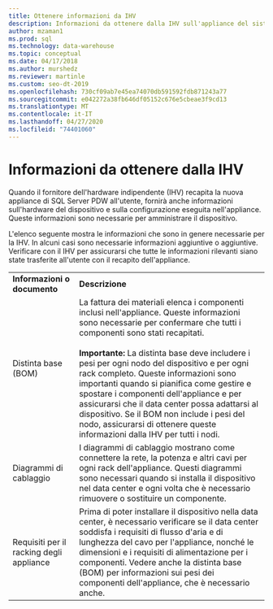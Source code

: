 ```yaml
---
title: Ottenere informazioni da IHV
description: Informazioni da ottenere dalla IHV sull'appliance del sistema della piattaforma di analisi.
author: mzaman1
ms.prod: sql
ms.technology: data-warehouse
ms.topic: conceptual
ms.date: 04/17/2018
ms.author: murshedz
ms.reviewer: martinle
ms.custom: seo-dt-2019
ms.openlocfilehash: 730cf09ab7e45ea74070db591592fdb871243a77
ms.sourcegitcommit: e042272a38fb646df05152c676e5cbeae3f9cd13
ms.translationtype: MT
ms.contentlocale: it-IT
ms.lasthandoff: 04/27/2020
ms.locfileid: "74401060"
---
```

# <a name="information-to-obtain-from-your-ihv"></a>Informazioni da ottenere dalla IHV
Quando il fornitore dell'hardware indipendente (IHV) recapita la nuova appliance di SQL Server PDW all'utente, fornirà anche informazioni sull'hardware del dispositivo e sulla configurazione eseguita nell'appliance. Queste informazioni sono necessarie per amministrare il dispositivo.  
  
L'elenco seguente mostra le informazioni che sono in genere necessarie per la IHV. In alcuni casi sono necessarie informazioni aggiuntive o aggiuntive. Verificare con il IHV per assicurarsi che tutte le informazioni rilevanti siano state trasferite all'utente con il recapito dell'appliance.  
  
|||  
|-|-|  
|**Informazioni o documento**|**Descrizione**|  
|Distinta base (BOM)|La fattura dei materiali elenca i componenti inclusi nell'appliance. Queste informazioni sono necessarie per confermare che tutti i componenti sono stati recapitati.<br /><br />**Importante:** La distinta base deve includere i pesi per ogni nodo del dispositivo e per ogni rack completo. Queste informazioni sono importanti quando si pianifica come gestire e spostare i componenti dell'appliance e per assicurarsi che il data center possa adattarsi al dispositivo. Se il BOM non include i pesi del nodo, assicurarsi di ottenere queste informazioni dalla IHV per tutti i nodi.|  
|Diagrammi di cablaggio|I diagrammi di cablaggio mostrano come connettere la rete, la potenza e altri cavi per ogni rack dell'appliance. Questi diagrammi sono necessari quando si installa il dispositivo nel data center e ogni volta che è necessario rimuovere o sostituire un componente.|  
|Requisiti per il racking degli appliance|Prima di poter installare il dispositivo nella data center, è necessario verificare se il data center soddisfa i requisiti di flusso d'aria e di lunghezza del cavo per l'appliance, nonché le dimensioni e i requisiti di alimentazione per i componenti. Vedere anche la distinta base (BOM) per informazioni sui pesi dei componenti dell'appliance, che è necessario anche.|  
  
